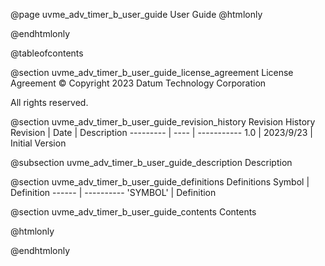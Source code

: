 @page uvme_adv_timer_b_user_guide User Guide
@htmlonly
<div class="autonumbering">
@endhtmlonly


@tableofcontents


@section uvme_adv_timer_b_user_guide_license_agreement License Agreement
© Copyright 2023 Datum Technology Corporation

All rights reserved.


@section uvme_adv_timer_b_user_guide_revision_history Revision History
Revision  | Date | Description
--------- | ---- | -----------
1.0 | 2023/9/23 | Initial Version

@subsection uvme_adv_timer_b_user_guide_description Description


@section uvme_adv_timer_b_user_guide_definitions Definitions
Symbol | Definition
------ | ----------
 'SYMBOL' | Definition


@section uvme_adv_timer_b_user_guide_contents Contents


@htmlonly
</div>
@endhtmlonly